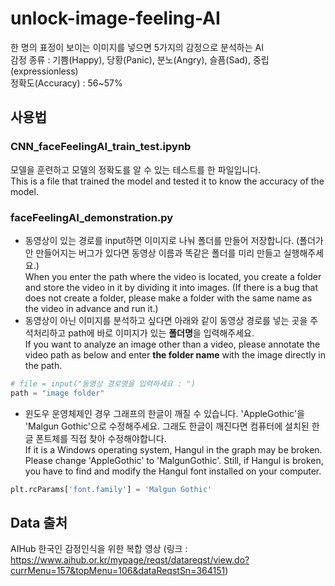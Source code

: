 # unlock-image-feeling-AI
한 명의 표정이 보이는 이미지를 넣으면 5가지의 감정으로 분석하는 AI\
감정 종류 : 기쁨(Happy), 당황(Panic), 분노(Angry), 슬픔(Sad), 중립(expressionless)\
정확도(Accuracy) : 56~57%

## 사용법
### CNN_faceFeelingAI_train_test.ipynb
모델을 훈련하고 모델의 정확도를 알 수 있는 테스트를 한 파일입니다.\
This is a file that trained the model and tested it to know the accuracy of the model.
### faceFeelingAI_demonstration.py
- 동영상이 있는 경로를 input하면 이미지로 나눠 폴더를 만들어 저장합니다. (폴더가 안 만들어지는 버그가 있다면 동영상 이름과 똑같은 폴더를 미리 만들고 실행해주세요.)\
When you enter the path where the video is located, you create a folder and store the video in it by dividing it into images. (If there is a bug that does not create a folder, please make a folder with the same name as the video in advance and run it.)
- 동영상이 아닌 이미지를 분석하고 싶다면 아래와 같이 동영상 경로를 넣는 곳을 주석처리하고 path에 바로 이미지가 있는 **폴더명**을 입력해주세요.\
If you want to analyze an image other than a video, please annotate the video path as below and enter **the folder name** with the image directly in the path.
```python
# file = input("동영상 경로명을 입력하세요 : ")
path = "image folder"
```
- 윈도우 운영체제인 경우 그래프의 한글이 깨질 수 있습니다. 'AppleGothic'을 'Malgun Gothic'으로 수정해주세요. 그래도 한글이 깨진다면 컴퓨터에 설치된 한글 폰트체를 직접 찾아 수정해야합니다.\
If it is a Windows operating system, Hangul in the graph may be broken. Please change 'AppleGothic' to 'MalgunGothic'. Still, if Hangul is broken, you have to find and modify the Hangul font installed on your computer.
```python
plt.rcParams['font.family'] = 'Malgun Gothic'
```

## Data 출처
AIHub 한국인 감정인식을 위한 복합 영상 (링크 : https://www.aihub.or.kr/mypage/reqst/datareqst/view.do?currMenu=157&topMenu=106&dataReqstSn=364151)

